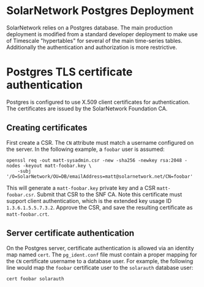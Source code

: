 # SolarNetwork Postgres Deployment

SolarNetwork relies on a Postgres database. The main production deployment is modified
from a standard developer deployment to make use of Timescale "hypertables" for several
of the main time-series tables. Additionally the authentication and authorization is more
restrictive.

# Postgres TLS certificate authentication

Postgres is configured to use X.509 client certificates for authentication. The certificates
are issued by the SolarNetwork Foundation CA.

## Creating certificates

First create a CSR. The `CN` attribute must match a username configured on the server.
In the following example, a `foobar` user is assumed:

```
openssl req -out matt-sysadmin.csr -new -sha256 -newkey rsa:2048 -nodes -keyout matt-foobar.key \
	-subj '/O=SolarNetwork/OU=DB/emailAddress=matt@solarnetwork.net/CN=foobar'
```

This will generate a `matt-foobar.key` private key and a CSR `matt-foobar.csr`. Submit that CSR to
the SNF CA. Note this certificate must support client authentication, which is the extended key
usage ID `1.3.6.1.5.5.7.3.2`. Approve the CSR, and save the resulting certificate as
`matt-foobar.crt`.

## Server certificate authentication

On the Postgres server, certificate authentication is allowed via an identity map named `cert`.
The `pg_ident.conf` file must contain a proper mapping for the `CN` certificate username to
a database user. For example, the following line would map the `foobar` certificate user
 to the `solarauth` database user:
 
 ```
 cert foobar solarauth
 ```
